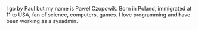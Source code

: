 I go by Paul but my name is Paweł Czopowik. Born in Poland, immigrated at 11 to USA, fan of science, computers, games. I love programming and have been working as a sysadmin.
